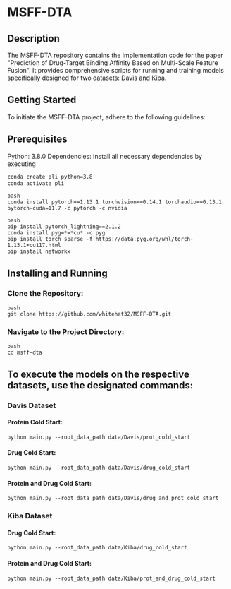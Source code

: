 # MSFF-DTA

## Description
The MSFF-DTA repository contains the implementation code for the paper "Prediction of Drug-Target Binding Affinity Based on Multi-Scale Feature Fusion". It provides comprehensive scripts for running and training models specifically designed for two datasets: Davis and Kiba.

## Getting Started
To initiate the MSFF-DTA project, adhere to the following guidelines:

## Prerequisites
Python: 3.8.0
Dependencies: Install all necessary dependencies by executing 
```bash  
conda create pli python=3.8
conda activate pli
```
```
bash  
conda install pytorch==1.13.1 torchvision==0.14.1 torchaudio==0.13.1 pytorch-cuda=11.7 -c pytorch -c nvidia
```

```
bash  
pip install pytorch_lightning==2.1.2
conda install pyg=*=*cu* -c pyg
pip install torch_sparse -f https://data.pyg.org/whl/torch-1.13.1+cu117.html
pip install networkx
```

## Installing and Running
### Clone the Repository:
```
bash
git clone https://github.com/whitehat32/MSFF-DTA.git
```

### Navigate to the Project Directory:
```
bash
cd msff-dta
```
## To execute the models on the respective datasets, use the designated commands:
### Davis Dataset
#### Protein Cold Start:
```
python main.py --root_data_path data/Davis/prot_cold_start
```
#### Drug Cold Start:
```
python main.py --root_data_path data/Davis/drug_cold_start
```
#### Protein and Drug Cold Start:
```
python main.py --root_data_path data/Davis/drug_and_prot_cold_start
```
### Kiba Dataset
#### Drug Cold Start:
```
python main.py --root_data_path data/Kiba/drug_cold_start
```
#### Protein and Drug Cold Start:
```
python main.py --root_data_path data/Kiba/prot_and_drug_cold_start
```

